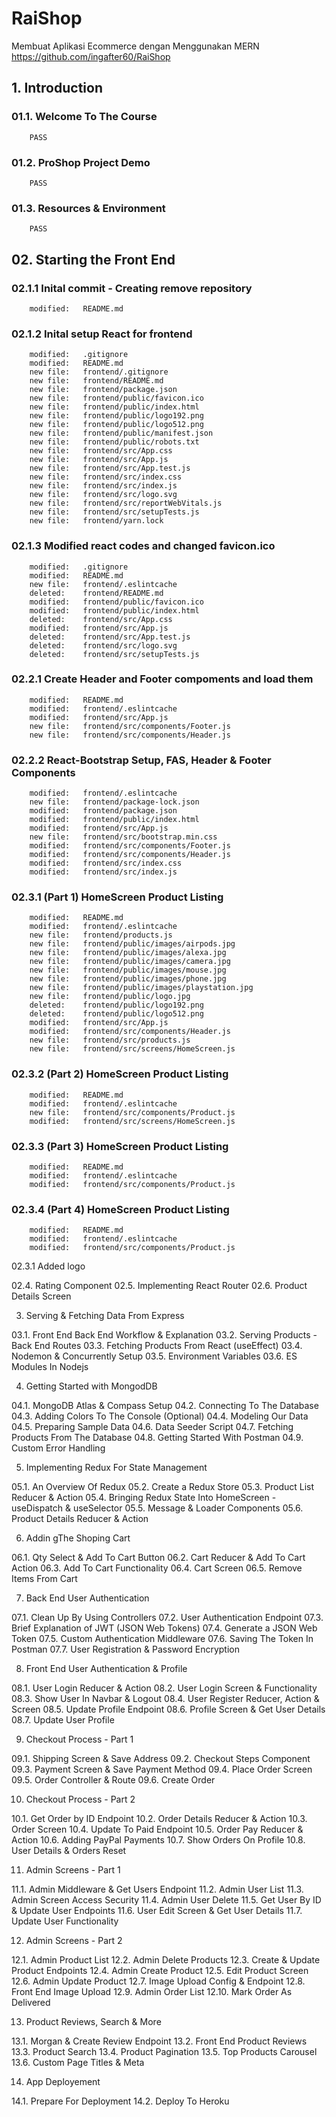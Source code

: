 # RaiShop

Membuat Aplikasi Ecommerce dengan Menggunakan MERN
https://github.com/ingafter60/RaiShop

## 1. Introduction

### 01.1. Welcome To The Course

    	PASS

### 01.2. ProShop Project Demo

    	PASS

### 01.3. Resources & Environment

    	PASS

## 02. Starting the Front End

### 02.1.1 Inital commit - Creating remove repository

        modified:   README.md

### 02.1.2 Inital setup React for frontend

        modified:   .gitignore
        modified:   README.md
        new file:   frontend/.gitignore
        new file:   frontend/README.md
        new file:   frontend/package.json
        new file:   frontend/public/favicon.ico
        new file:   frontend/public/index.html
        new file:   frontend/public/logo192.png
        new file:   frontend/public/logo512.png
        new file:   frontend/public/manifest.json
        new file:   frontend/public/robots.txt
        new file:   frontend/src/App.css
        new file:   frontend/src/App.js
        new file:   frontend/src/App.test.js
        new file:   frontend/src/index.css
        new file:   frontend/src/index.js
        new file:   frontend/src/logo.svg
        new file:   frontend/src/reportWebVitals.js
        new file:   frontend/src/setupTests.js
        new file:   frontend/yarn.lock

### 02.1.3 Modified react codes and changed favicon.ico

        modified:   .gitignore
        modified:   README.md
        new file:   frontend/.eslintcache
        deleted:    frontend/README.md
        modified:   frontend/public/favicon.ico
        modified:   frontend/public/index.html
        deleted:    frontend/src/App.css
        modified:   frontend/src/App.js
        deleted:    frontend/src/App.test.js
        deleted:    frontend/src/logo.svg
        deleted:    frontend/src/setupTests.js

### 02.2.1 Create Header and Footer compoments and load them

        modified:   README.md
        modified:   frontend/.eslintcache
        modified:   frontend/src/App.js
        new file:   frontend/src/components/Footer.js
        new file:   frontend/src/components/Header.js

### 02.2.2 React-Bootstrap Setup, FAS, Header & Footer Components

        modified:   frontend/.eslintcache
        new file:   frontend/package-lock.json
        modified:   frontend/package.json
        modified:   frontend/public/index.html
        modified:   frontend/src/App.js
        new file:   frontend/src/bootstrap.min.css
        modified:   frontend/src/components/Footer.js
        modified:   frontend/src/components/Header.js
        modified:   frontend/src/index.css
        modified:   frontend/src/index.js

### 02.3.1 (Part 1) HomeScreen Product Listing

        modified:   README.md
        modified:   frontend/.eslintcache
        new file:   frontend/products.js
        new file:   frontend/public/images/airpods.jpg
        new file:   frontend/public/images/alexa.jpg
        new file:   frontend/public/images/camera.jpg
        new file:   frontend/public/images/mouse.jpg
        new file:   frontend/public/images/phone.jpg
        new file:   frontend/public/images/playstation.jpg
        new file:   frontend/public/logo.jpg
        deleted:    frontend/public/logo192.png
        deleted:    frontend/public/logo512.png
        modified:   frontend/src/App.js
        modified:   frontend/src/components/Header.js
        new file:   frontend/src/products.js
        new file:   frontend/src/screens/HomeScreen.js

### 02.3.2 (Part 2) HomeScreen Product Listing

        modified:   README.md
        modified:   frontend/.eslintcache
        new file:   frontend/src/components/Product.js
        modified:   frontend/src/screens/HomeScreen.js

### 02.3.3 (Part 3) HomeScreen Product Listing

        modified:   README.md
        modified:   frontend/.eslintcache
        modified:   frontend/src/components/Product.js

### 02.3.4 (Part 4) HomeScreen Product Listing

        modified:   README.md
        modified:   frontend/.eslintcache
        modified:   frontend/src/components/Product.js

02.3.1 Added logo

02.4. Rating Component
02.5. Implementing React Router
02.6. Product Details Screen

3.  Serving & Fetching Data From Express

03.1. Front End Back End Workflow & Explanation
03.2. Serving Products - Back End Routes
03.3. Fetching Products From React (useEffect)
03.4. Nodemon & Concurrently Setup
03.5. Environment Variables
03.6. ES Modules In Nodejs

4.  Getting Started with MongodDB

04.1. MongoDB Atlas & Compass Setup
04.2. Connecting To The Database
04.3. Adding Colors To The Console (Optional)
04.4. Modeling Our Data
04.5. Preparing Sample Data
04.6. Data Seeder Script
04.7. Fetching Products From The Database
04.8. Getting Started With Postman
04.9. Custom Error Handling

5.  Implementing Redux For State Management

05.1. An Overview Of Redux
05.2. Create a Redux Store
05.3. Product List Reducer & Action
05.4. Bringing Redux State Into HomeScreen - useDispatch & useSelector
05.5. Message & Loader Components
05.6. Product Details Reducer & Action

6.  Addin gThe Shoping Cart

06.1. Qty Select & Add To Cart Button
06.2. Cart Reducer & Add To Cart Action
06.3. Add To Cart Functionality
06.4. Cart Screen
06.5. Remove Items From Cart

7.  Back End User Authentication

07.1. Clean Up By Using Controllers
07.2. User Authentication Endpoint
07.3. Brief Explanation of JWT (JSON Web Tokens)
07.4. Generate a JSON Web Token
07.5. Custom Authentication Middleware
07.6. Saving The Token In Postman
07.7. User Registration & Password Encryption

8.  Front End User Authentication & Profile

08.1. User Login Reducer & Action
08.2. User Login Screen & Functionality
08.3. Show User In Navbar & Logout
08.4. User Register Reducer, Action & Screen
08.5. Update Profile Endpoint
08.6. Profile Screen & Get User Details
08.7. Update User Profile

9.  Checkout Process - Part 1

09.1. Shipping Screen & Save Address
09.2. Checkout Steps Component
09.3. Payment Screen & Save Payment Method
09.4. Place Order Screen
09.5. Order Controller & Route
09.6. Create Order

10. Checkout Process - Part 2

10.1. Get Order by ID Endpoint
10.2. Order Details Reducer & Action
10.3. Order Screen
10.4. Update To Paid Endpoint
10.5. Order Pay Reducer & Action
10.6. Adding PayPal Payments
10.7. Show Orders On Profile
10.8. User Details & Orders Reset

11. Admin Screens - Part 1

11.1. Admin Middleware & Get Users Endpoint
11.2. Admin User List
11.3. Admin Screen Access Security
11.4. Admin User Delete
11.5. Get User By ID & Update User Endpoints
11.6. User Edit Screen & Get User Details
11.7. Update User Functionality

12. Admin Screens - Part 2

12.1. Admin Product List
12.2. Admin Delete Products
12.3. Create & Update Product Endpoints
12.4. Admin Create Product
12.5. Edit Product Screen
12.6. Admin Update Product
12.7. Image Upload Config & Endpoint
12.8. Front End Image Upload
12.9. Admin Order List
12.10. Mark Order As Delivered

13. Product Reviews, Search & More

13.1. Morgan & Create Review Endpoint
13.2. Front End Product Reviews
13.3. Product Search
13.4. Product Pagination
13.5. Top Products Carousel
13.6. Custom Page Titles & Meta

14. App Deployement

14.1. Prepare For Deployment
14.2. Deploy To Heroku
